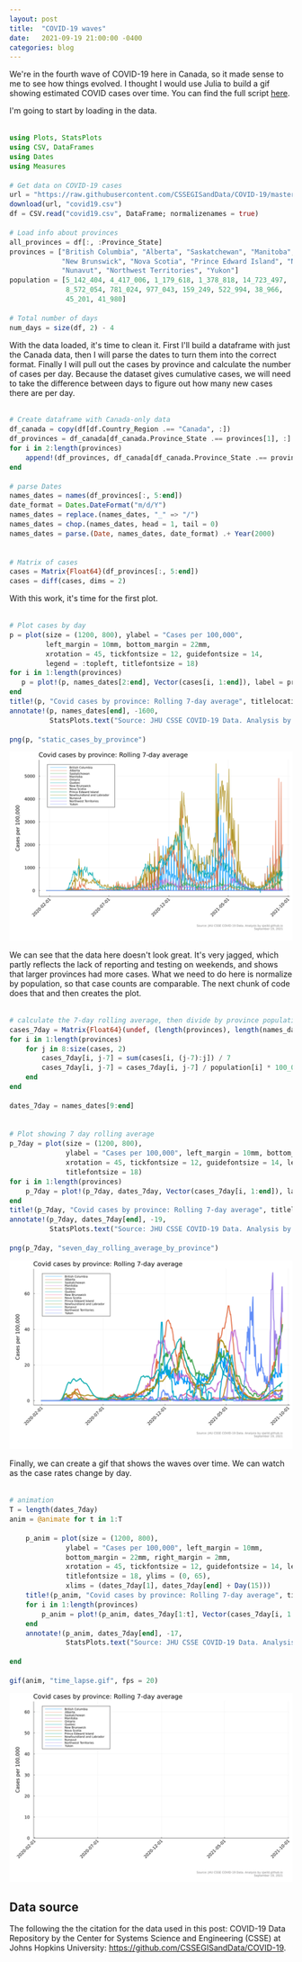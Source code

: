 ```yaml
---
layout: post
title:  "COVID-19 waves"
date:   2021-09-19 21:00:00 -0400
categories: blog
---
```


We're in the fourth wave of COVID-19 here in Canada, so it made sense to me to see how things evolved. I thought I would use Julia to build a gif showing estimated COVID cases over time. You can find the full script [here](https://github.com/sjwild/sjwild.github.io/raw/main/assets/2021-09-19-covid-19-waves-in-canada/waves.jl).

I'm going to start by loading in the data.

```julia

using Plots, StatsPlots
using CSV, DataFrames
using Dates
using Measures

# Get data on COVID-19 cases
url = "https://raw.githubusercontent.com/CSSEGISandData/COVID-19/master/csse_covid_19_data/csse_covid_19_time_series/time_series_covid19_confirmed_global.csv"
download(url, "covid19.csv")
df = CSV.read("covid19.csv", DataFrame; normalizenames = true)

# Load info about provinces
all_provinces = df[:, :Province_State]
provinces = ["British Columbia", "Alberta", "Saskatchewan", "Manitoba", "Ontario", "Quebec",
             "New Brunswick", "Nova Scotia", "Prince Edward Island", "Newfoundland and Labrador",
             "Nunavut", "Northwest Territories", "Yukon"]
population = [5_142_404, 4_417_006, 1_179_618, 1_378_818, 14_723_497,
              8_572_054, 781_024, 977_043, 159_249, 522_994, 38_966,
              45_201, 41_980]

# Total number of days
num_days = size(df, 2) - 4

```

With the data loaded, it's time to clean it. First I'll build a dataframe with just the Canada data, then I will parse the dates to turn them into the correct format. Finally I will pull out the cases by province and calculate the number of cases per day. Because the dataset gives cumulative cases, we will need to take the difference between days to figure out how many new cases there are per day.

```julia

# Create dataframe with Canada-only data
df_canada = copy(df[df.Country_Region .== "Canada", :])
df_provinces = df_canada[df_canada.Province_State .== provinces[1], :]
for i in 2:length(provinces)
    append!(df_provinces, df_canada[df_canada.Province_State .== provinces[i], :])
end

# parse Dates
names_dates = names(df_provinces[:, 5:end])
date_format = Dates.DateFormat("m/d/Y")
names_dates = replace.(names_dates, "_" => "/")
names_dates = chop.(names_dates, head = 1, tail = 0)
names_dates = parse.(Date, names_dates, date_format) .+ Year(2000)


# Matrix of cases
cases = Matrix{Float64}(df_provinces[:, 5:end])
cases = diff(cases, dims = 2)

```

With this work, it's time for the first plot. 

```julia

# Plot cases by day
p = plot(size = (1200, 800), ylabel = "Cases per 100,000", 
         left_margin = 10mm, bottom_margin = 22mm, 
         xrotation = 45, tickfontsize = 12, guidefontsize = 14, 
         legend = :topleft, titlefontsize = 18)
for i in 1:length(provinces)
   p = plot!(p, names_dates[2:end], Vector(cases[i, 1:end]), label = provinces[i], lw = 2)
end	
title!(p, "Covid cases by province: Rolling 7-day average", titlelocation = :left)
annotate!(p, names_dates[end], -1600, 
          StatsPlots.text("Source: JHU CSSE COVID-19 Data. Analysis by sjwild.github.io\nSeptember 19, 2021", :lower, :right, 8, :grey))

png(p, "static_cases_by_province")

```

![alt text](https://github.com/sjwild/sjwild.github.io/raw/main/assets/2021-09-19-covid-19-waves-in-canada/static_cases_by_province.png "Plot for each province showing cases by day. It is jagged and un-normalized, so it shows that provinces with bigger populations had more cases. We need to normalize it to see the proper comparison.")

We can see that the data here doesn't look great. It's very jagged, which partly reflects the lack of reporting and testing on weekends, and shows that larger provinces had more cases. What we need to do here is normalize by population, so that case counts are comparable. The next chunk of code does that and then creates the plot.

```julia

# calculate the 7-day rolling average, then divide by province population
cases_7day = Matrix{Float64}(undef, (length(provinces), length(names_dates) - 8))
for i in 1:length(provinces)
    for j in 8:size(cases, 2)
        cases_7day[i, j-7] = sum(cases[i, (j-7):j]) / 7
        cases_7day[i, j-7] = cases_7day[i, j-7] / population[i] * 100_000
    end
end

dates_7day = names_dates[9:end]


# Plot showing 7 day rolling average
p_7day = plot(size = (1200, 800),
              ylabel = "Cases per 100,000", left_margin = 10mm, bottom_margin = 22mm,
              xrotation = 45, tickfontsize = 12, guidefontsize = 14, legend = :topleft,
              titlefontsize = 18)
for i in 1:length(provinces)
    p_7day = plot!(p_7day, dates_7day, Vector(cases_7day[i, 1:end]), label = provinces[i], lw = 4)
end	
title!(p_7day, "Covid cases by province: Rolling 7-day average", titlelocation = :left)
annotate!(p_7day, dates_7day[end], -19, 
          StatsPlots.text("Source: JHU CSSE COVID-19 Data. Analysis by sjwild.github.io\nSeptember 19, 2021", :lower, :right, 8, :grey))

png(p_7day, "seven_day_rolling_average_by_province")

```

![alt text](https://raw.githubusercontent.com/sjwild/sjwild.github.io/main/assets/2021-09-19-covid-19-waves-in-canada/seven_day_rolling_average_by_province.png "Plot for each province showing rolling 7-day average of cases per 100,000. It is much smoother than the first plot, and we can now compare cases by province.")

Finally, we can create a gif that shows the waves over time. We can watch as the case rates change by day.

```julia

# animation
T = length(dates_7day)
anim = @animate for t in 1:T

    p_anim = plot(size = (1200, 800),
              ylabel = "Cases per 100,000", left_margin = 10mm, 
              bottom_margin = 22mm, right_margin = 2mm,
              xrotation = 45, tickfontsize = 12, guidefontsize = 14, legend = :topleft,
              titlefontsize = 18, ylims = (0, 65), 
              xlims = (dates_7day[1], dates_7day[end] + Day(15)))
    title!(p_anim, "Covid cases by province: Rolling 7-day average", titlelocation = :left)
    for i in 1:length(provinces)
        p_anim = plot!(p_anim, dates_7day[1:t], Vector(cases_7day[i, 1:t]), label = provinces[i], lw = 4)
    end	
    annotate!(p_anim, dates_7day[end], -17, 
              StatsPlots.text("Source: JHU CSSE COVID-19 Data. Analysis by sjwild.github.io\nSeptember 19, 2021", :lower, :right, 8, :grey))

end

gif(anim, "time_lapse.gif", fps = 20)

```

![alt text](https://github.com/sjwild/sjwild.github.io/raw/main/assets/2021-09-19-covid-19-waves-in-canada/time_lapse.gif "a gif showing the evolution of cases per 100,000 per day.")

## Data source
The following the the citation for the data used in this post:
COVID-19 Data Repository by the Center for Systems Science and Engineering (CSSE) at Johns Hopkins University: https://github.com/CSSEGISandData/COVID-19.
